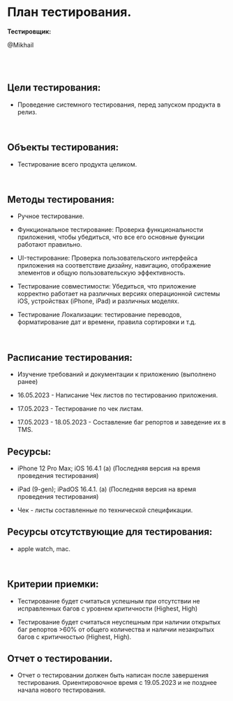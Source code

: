 # План тестирования.

**Тестировщик:**

@Mikhail 

 <br>
  <br>

## Цели тестирования:  

- Проведение системного тестирования, перед запуском продукта в релиз.

 <br>

## Объекты тестирования:

- Тестирование всего продукта целиком. 

  <br>

## Методы тестирования:

- Ручное тестирование. 

- Функциональное тестирование: Проверка функциональности приложения, чтобы убедиться, что все его основные функции работают правильно.

- UI-тестирование: Проверка пользовательского интерфейса приложения на соответствие дизайну, навигацию, отображение элементов и общую пользовательскую эффективность.

- Тестирование совместимости: Убедиться, что приложение корректно работает на различных версиях операционной системы iOS, устройствах (iPhone, iPad) и различных моделях.

- Тестирование Локализации: тестирование переводов, форматирование дат и времени, правила сортировки и т.д.

  <br>

## Расписание тестирования:

- Изучение требований и документации к приложению (выполнено ранее)

- 16.05.2023 - Написание Чек листов по тестированию приложения.

- 17.05.2023 - Тестирование по чек листам.

- 17.05.2023 - 18.05.2023 - Составление баг репортов и заведение их в TMS.

## Ресурсы:

- iPhone 12 Pro Max; iOS 16.4.1 (а) (Последняя версия на время проведения тестирования)

- iPad (9-gen); iPadOS 16.4.1. (a) (Последняя версия на время проведения тестирования)

 - Чек - листы составленные по технической спецификации.

## Ресурсы отсутствующие для тестирования:

- apple watch, mac.

 <br>

## Критерии приемки:

- Тестирование будет считаться успешным при отсутствии не исправленных багов с уровнем критичности (Highest, High)

- Тестирование будет считаться неуспешным  при наличии открытых баг репортов >60% от общего количества и наличии незакрытых багов с критичностью (Highest, High).

## Отчет о тестировании.

- Отчет о тестировании должен быть написан после завершения тестирования. Ориентировочное время с 19.05.2023 и не позднее начала нового тестирования.